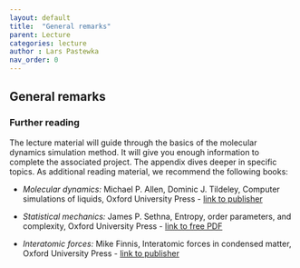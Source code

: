 ```yaml
---
layout: default
title:  "General remarks"
parent: Lecture
categories: lecture
author : Lars Pastewka
nav_order: 0
---
```


## General remarks

### Further reading

The lecture material will guide through the basics of the molecular dynamics simulation method. It will give you enough information to complete the associated project. The appendix dives deeper in specific topics. As additional reading material, we recommend the following books:

* _Molecular dynamics:_ Michael P. Allen, Dominic J. Tildeley, Computer simulations of liquids, Oxford University Press - [link to publisher](https://oxford.universitypressscholarship.com/view/10.1093/oso/9780198803195.001.0001/oso-9780198803195)

* _Statistical mechanics:_ James P. Sethna, Entropy, order parameters, and complexity, Oxford University Press - [link to free PDF](http://pages.physics.cornell.edu/~sethna/StatMech/)

* _Interatomic forces:_ Mike Finnis, Interatomic forces in condensed matter, Oxford University Press - [link to publisher](https://oxford.universitypressscholarship.com/view/10.1093/acprof:oso/9780198509776.001.0001/acprof-9780198509776)